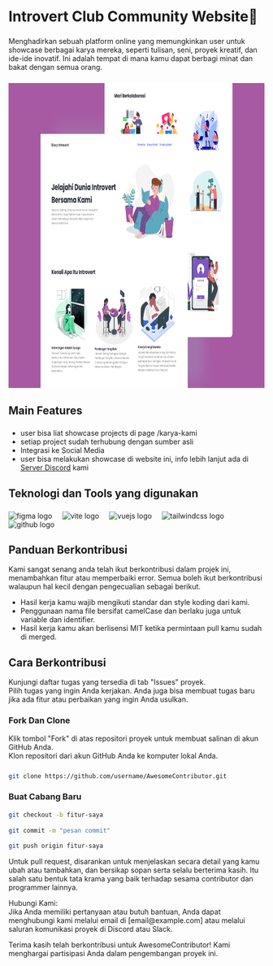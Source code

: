 <h1 align="left">Introvert  Club Community Website👤</h1>

###

<p align="left">Menghadirkan sebuah platform online yang memungkinkan user untuk showcase berbagai karya mereka, seperti tulisan, seni, proyek kreatif, dan ide-ide inovatif. Ini adalah tempat di mana kamu dapat berbagi minat dan bakat dengan semua orang.</p>

###

<div align="center">
  <img height="600" src="https://raw.githubusercontent.com/ikhlasdansantai/Introvert-Club-Community/main/src/assets/our-works-images/Website/DIWeb.png"  />
</div>

###

<h2 align="left">Main Features</h2>

###

- user bisa liat showcase projects di page /karya-kami
- setiap project sudah terhubung dengan sumber asli
- Integrasi ke Social Media
- user bisa melakukan showcase di website ini, info lebih lanjut ada di [Server Discord](https://discord.gg/a5X4rC98WR) kami

###

<h2 align="left">Teknologi dan Tools yang digunakan</h2>

###

<div align="left">
  <img src="https://skillicons.dev/icons?i=figma" height="40" alt="figma logo"  />
  <img width="12" />
  <img src="https://skillicons.dev/icons?i=vite" height="40" alt="vite logo"  />
  <img width="12" />
  <img src="https://cdn.jsdelivr.net/gh/devicons/devicon/icons/vuejs/vuejs-original.svg" height="40" alt="vuejs logo"  />
  <img width="12" />
  <img src="https://cdn.simpleicons.org/tailwindcss/06B6D4" height="40" alt="tailwindcss logo"  />
  <img width="12" />
  <img src="https://skillicons.dev/icons?i=github" height="40" alt="github logo"  />
</div>

###

## Panduan Berkontribusi

Kami sangat senang anda telah ikut berkontribusi dalam projek ini, menambahkan fitur atau memperbaiki error. Semua boleh ikut berkontribusi walaupun hal kecil dengan pengecualian sebagai berikut.

- Hasil kerja kamu wajib mengikuti standar dan style koding dari kami.
- Penggunaan nama file bersifat camelCase dan berlaku juga untuk variable dan identifier.
- Hasil kerja kamu akan berlisensi MIT ketika permintaan pull kamu sudah di merged.


<h2 align="left">Cara Berkontribusi</h2>

<p align="left">Kunjungi daftar tugas yang tersedia di tab "Issues" proyek.<br>Pilih tugas yang ingin Anda kerjakan. Anda juga bisa membuat tugas baru jika ada fitur atau perbaikan yang ingin Anda usulkan.</p>

### Fork Dan Clone</h4>
<p align="left">Klik tombol "Fork" di atas repositori proyek untuk membuat salinan di akun GitHub Anda.<br>Klon repositori dari akun GitHub Anda ke komputer lokal Anda.</p>

###
```bash
git clone https://github.com/username/AwesomeContributor.git
```

### Buat Cabang Baru
```bash
git checkout -b fitur-saya
```
```bash
git commit -m "pesan commit"
```
```bash
git push origin fitur-saya
```
<p align="left">Untuk pull request, disarankan untuk menjelaskan secara detail yang kamu ubah atau tambahkan, dan bersikap sopan serta selalu berterima kasih. Itu salah satu bentuk tata krama yang baik terhadap sesama contributor dan programmer lainnya.</p>
<p align="left">Hubungi Kami:<br>Jika Anda memiliki pertanyaan atau butuh bantuan, Anda dapat menghubungi kami melalui email di [email@example.com] atau melalui saluran komunikasi proyek di Discord atau Slack.</p>

<p align="left">Terima kasih telah berkontribusi untuk AwesomeContributor! Kami menghargai partisipasi Anda dalam pengembangan proyek ini.</p>
